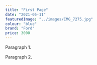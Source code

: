 ```yaml
---
title: "First Page"
date: "2021-05-11"
featuredImage: "../images/IMG_7275.jpg"
colour: "blue"
brand: "Ford"
price: 3000
---
```

Paragraph 1.

Paragraph 2.
